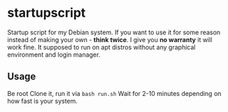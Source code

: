# startupscript

Startup script for my Debian system.
If you want to use it for some reason instead of making your own - **think twice**. I give you **no warranty** it will work fine.
It supposed to run on apt distros without any graphical environment and login manager.

## Usage
Be root
Clone it, run it via 
``` bash run.sh ```
Wait for 2-10 minutes depending on how fast is your system.
